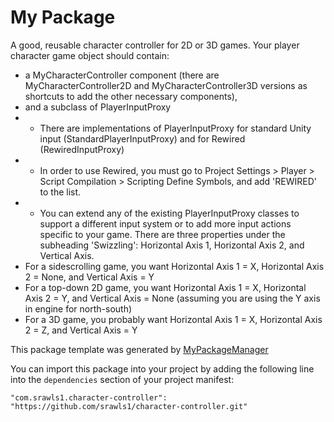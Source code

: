 # My Package

A good, reusable character controller for 2D or 3D games.
Your player character game object should contain:
* a MyCharacterController component (there are MyCharacterController2D and MyCharacterController3D versions as shortcuts to add the other necessary components),
* and a subclass of PlayerInputProxy
* * There are implementations of PlayerInputProxy for standard Unity input (StandardPlayerInputProxy) and for Rewired (RewiredInputProxy)
* * In order to use Rewired, you must go to Project Settings > Player > Script Compilation > Scripting Define Symbols, and add 'REWIRED' to the list.
* * You can extend any of the existing PlayerInputProxy classes to support a different input system or to add more input actions specific to your game.
There are three properties under the subheading 'Swizzling': Horizontal Axis 1, Horizontal Axis 2, and Vertical Axis.
* For a sidescrolling game, you want Horizontal Axis 1 = X, Horizontal Axis 2 = None, and Vertical Axis = Y
* For a top-down 2D game, you want Horizontal Axis 1 = X, Horizontal Axis 2 = Y, and Vertical Axis = None (assuming you are using the Y axis in engine for north-south)
* For a 3D game, you probably want Horizontal Axis 1 = X, Horizontal Axis 2 = Z, and Vertical Axis = Y

This package template was generated by [MyPackageManager](https://github.com/srawls1/MyPackageManager)

You can import this package into your project by adding the following line into the `dependencies` section of your project manifest:

```"com.srawls1.character-controller": "https://github.com/srawls1/character-controller.git"```
